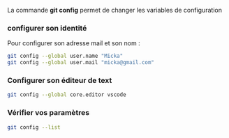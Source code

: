 La commande **git config** permet de changer les variables de configuration

### configurer son identité

Pour configurer son adresse mail et son nom : 

```bash
git config --global user.name "Micka"
git config --global user.mail "micka@gmail.com"
```

### Configurer son éditeur de text

```bash
git config --global core.editor vscode
```

### Vérifier vos paramètres

```bash
git config --list
```
